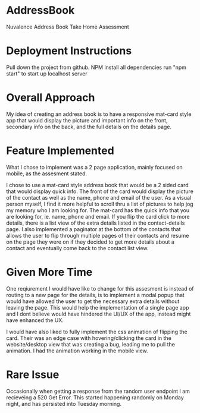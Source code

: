 # AddressBook
 Nuvalence Address Book Take Home Assessment

# Deployment Instructions
Pull down the project from github. 
NPM install all dependencies
run "npm start" to start up localhost server

# Overall Approach
My idea of creating an address book is to have a responsive mat-card style app that would display the picture and important info on the front, secondary info on the back, and the full details on the details page.

# Feature Implemented
What I chose to implement was a 2 page application, mainly focused on mobile, as the assesment stated.

I chose to use a mat-card style address book that would be a 2 sided card that would display quick info. The front of the card would display the picture of the contact as well as the name, phone and email of the user. As a visual person myself, I find it more helpful to scroll thru a list of pictures to help jog my memory who I am looking for. The mat-card has the quick info that you are looking for, ie. name, phone and email. If you flip the card click to more details, there is a list view of the extra details listed in the contact-details page. I also implemented a paginator at the bottom of the contacts that allows the user to flip through multiple pages of their contacts and resume on the page they were on if they decided to get more details about a contact and eventually come back to the contact list view. 

# Given More Time
One reqiurement I would have like to change for this assesment is instead of routing to a new page for the details, is to implement a modal popup that would have allowed the user to get the necessary extra details without leaving the page. This would help the implementation of a single page app and I dont believe would have hindered the UI/UX of the app, instead might have enhanced the UX. 

I would have also liked to fully implement the css animation of flipping the card. Their was an edge case with hovering/clicking the card in the website/desktop view that was creating a bug, leading me to pull the animation. I had the animation working in the mobile view. 

# Rare Issue
Occasionally when getting a response from the random user endpoint I am recieveing a 520 Get Error. This started happening randomly on Monday night, and has persisted into Tuesday morning.